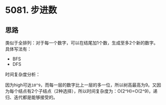# 5081. 步进数

## 思路

类似于全排列：对于每一个数字，可以在结尾加1个数，生成至多2个新的数字。具体写法有：

- BFS
- DFS

时间复杂度分析：

因为high可达`10^9`，而每一层的数字比上一层的多一位，所以树高最高为9。又因为每个结点有2个子结点（2种选择），所以时间复杂度为：O(2^H)=O(2^9)，递归、迭代都是能够接受的。
